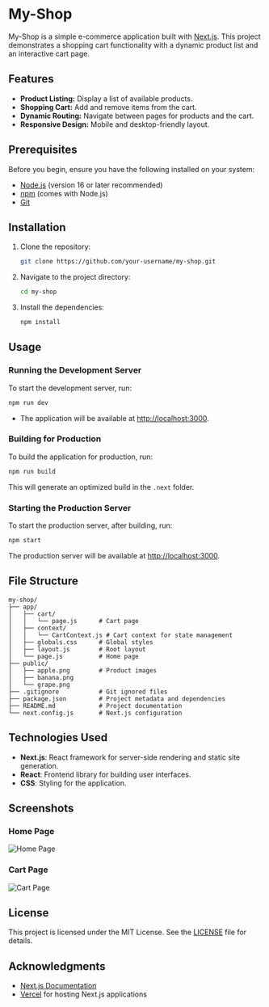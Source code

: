 # My-Shop

My-Shop is a simple e-commerce application built with [Next.js](https://nextjs.org/). This project demonstrates a shopping cart functionality with a dynamic product list and an interactive cart page.

## Features

- **Product Listing:** Display a list of available products.
- **Shopping Cart:** Add and remove items from the cart.
- **Dynamic Routing:** Navigate between pages for products and the cart.
- **Responsive Design:** Mobile and desktop-friendly layout.

## Prerequisites

Before you begin, ensure you have the following installed on your system:

- [Node.js](https://nodejs.org/) (version 16 or later recommended)
- [npm](https://www.npmjs.com/) (comes with Node.js)
- [Git](https://git-scm.com/)

## Installation

1. Clone the repository:
   ```bash
   git clone https://github.com/your-username/my-shop.git
   ```

2. Navigate to the project directory:
   ```bash
   cd my-shop
   ```

3. Install the dependencies:
   ```bash
   npm install
   ```

## Usage

### Running the Development Server

To start the development server, run:
```bash
npm run dev
```

- The application will be available at [http://localhost:3000](http://localhost:3000).

### Building for Production

To build the application for production, run:
```bash
npm run build
```

This will generate an optimized build in the `.next` folder.

### Starting the Production Server

To start the production server, after building, run:
```bash
npm start
```

The production server will be available at [http://localhost:3000](http://localhost:3000).

## File Structure

```plaintext
my-shop/
├── app/
│   ├── cart/
│   │   └── page.js      # Cart page
│   ├── context/
│   │   └── CartContext.js # Cart context for state management
│   ├── globals.css      # Global styles
│   ├── layout.js        # Root layout
│   └── page.js          # Home page
├── public/
│   ├── apple.png        # Product images
│   ├── banana.png
│   └── grape.png
├── .gitignore           # Git ignored files
├── package.json         # Project metadata and dependencies
├── README.md            # Project documentation
└── next.config.js       # Next.js configuration
```

## Technologies Used

- **Next.js**: React framework for server-side rendering and static site generation.
- **React**: Frontend library for building user interfaces.
- **CSS**: Styling for the application.

## Screenshots

### Home Page
![Home Page](public/screenshot-home.png)

### Cart Page
![Cart Page](public/screenshot-cart.png)

## License

This project is licensed under the MIT License. See the [LICENSE](LICENSE) file for details.

## Acknowledgments

- [Next.js Documentation](https://nextjs.org/docs)
- [Vercel](https://vercel.com/) for hosting Next.js applications





